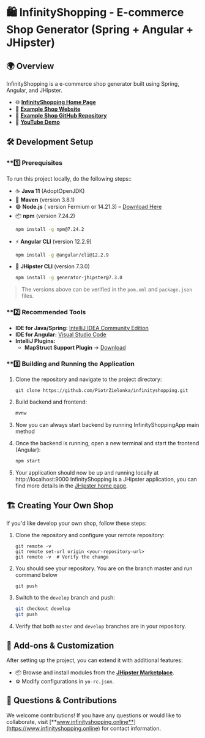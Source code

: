 # 🛍️ InfinityShopping - E-commerce Shop Generator (Spring + Angular + JHipster)

## 🌍 Overview

InfinityShopping is a e-commerce shop generator built using Spring, Angular, and JHipster.

- 🌐 [**InfinityShopping Home Page**](https://www.infinityshopping.online)
- 🏪 [**Example Shop Website**](https://www.infinityshopping.online/example-shop)
- 📂 [**Example Shop GitHub Repository**](https://www.github.com/PiotrZielonka/infinityshopping-example-shop)
- 🎥 [**YouTube Demo**](https://www.youtube.com/watch?v=YYEodtIGeZQ)

## 🛠 Development Setup

### **1️⃣ Prerequisites

To run this project locally, do the following steps::

- ☕ **Java 11** (AdoptOpenJDK)
- 🔨 **Maven** (version 3.8.1)
- 🟢 **Node.js** ( version Fermium or 14.21.3) – [Download Here](https://nodejs.org/en/download)
- 📦 **npm** (version 7.24.2)
  ```sh
  npm install -g npm@7.24.2
  ```
- ⚡ **Angular CLI** (version 12.2.9)
  ```sh
  npm install -g @angular/cli@12.2.9
  ```
- 🚀 **JHipster CLI** (version 7.3.0)
  ```sh
  npm install -g generator-jhipster@7.3.0
  ```

> The versions above can be verified in the `pom.xml` and `package.json` files.

### **2️⃣ Recommended Tools

- **IDE for Java/Spring:** [IntelliJ IDEA Community Edition](https://www.jetbrains.com/idea/download)
- **IDE for Angular:** [Visual Studio Code](https://code.visualstudio.com)
- **IntelliJ Plugins:**
    - **MapStruct Support Plugin** → [Download](https://plugins.jetbrains.com/plugin/10036-mapstruct-support)

### **3️⃣ Building and Running the Application

1. Clone the repository and navigate to the project directory:
   ```
   git clone https://github.com/PiotrZielonka/infinityshopping.git
   ```

2. Build backend and frontend:
   ```sh
   mvnw
   ```
3. Now you can always start backend by running InfinityShoppingApp main method   
4. Once the backend is running, open a new terminal and start the frontend (Angular):
     ```sh
     npm start
     ```
5. Your application should now be up and running locally at http://localhost:9000
   InfinityShopping is a JHipster application, you can find more details in the  [JHipster home page](https://www.jhipster.tech).

## 🏗 Creating Your Own Shop

If you'd like develop your own shop, follow these steps:

1. Clone the repository and configure your remote repository:
   ```
   git remote -v
   git remote set-url origin <your-repository-url>
   git remote -v  # Verify the change
   ```
2. You should see your repository. You are on the branch master and run command below
   ```
   git push
   ```
3. Switch to the `develop` branch and push:
   ```sh
   git checkout develop
   git push
   ```
4. Verify that both `master` and `develop` branches are in your repository.

## 🧩 Add-ons & Customization

After setting up the project, you can extend it with additional features:

- 📦 Browse and install modules from the [**JHipster Marketplace**](https://www.jhipster.tech/modules/marketplace/#/list).
- ⚙️ Modify configurations in `yo-rc.json`.

## 🤝 Questions & Contributions

We welcome contributions! If you have any questions or would like to collaborate, visit [**www.infinityshopping.online**](https://www.infinityshopping.online) for contact information.



